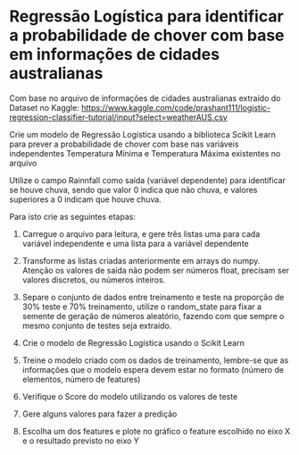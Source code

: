 # Regressão Logística para identificar a probabilidade de chover com base em informações de cidades australianas


Com base no arquivo de informações de cidades australianas extraído do Dataset no Kaggle: https://www.kaggle.com/code/prashant111/logistic-regression-classifier-tutorial/input?select=weatherAUS.csv

Crie um modelo de Regressão Logística usando a biblioteca Scikit Learn para prever a probabilidade de chover com base nas variáveis independentes Temperatura Mínima e Temperatura Máxima existentes no arquivo

Utilize o campo Rainnfall como saída (variável dependente) para identificar se houve chuva, sendo que valor 0 indica que não chuva, e valores superiores a 0 indicam que houve chuva.


Para isto crie as seguintes etapas:

1. Carregue o arquivo para leitura, e gere três listas uma para cada variável independente e uma lista para a variável dependente

2. Transforme as listas criadas anteriormente em arrays do numpy. Atenção os valores de saída não podem ser números float, precisam ser valores discretos, ou números inteiros.

3. Separe o conjunto de dados entre treinamento e teste na proporção de 30% teste e 70% treinamento, utilize o random_state para fixar a semente de geração de números aleatório, fazendo com que sempre o mesmo conjunto de testes seja extraído.

4. Crie o modelo de Regressão Logística usando o Scikit Learn

5. Treine o modelo criado com os dados de treinamento, lembre-se que as informações que o modelo espera devem estar no formato (número de elementos, número de features)

6. Verifique o Score do modelo utilizando os valores de teste

7. Gere alguns valores para fazer a predição

8. Escolha um dos features e plote no gráfico o feature escolhido no eixo X e o resultado previsto no eixo Y